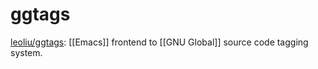 # ggtags

[leoliu/ggtags](https://github.com/leoliu/ggtags): [[Emacs]] frontend to [[GNU Global]] source code tagging system.


